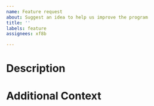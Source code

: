 ```yaml
---
name: Feature request
about: Suggest an idea to help us improve the program
title: ''
labels: feature
assignees: xf8b

---
```


# Description
<!-- What would you like added? Is it related to a problem that you've had? -->

# Additional Context
<!-- Is there anything else? -->
